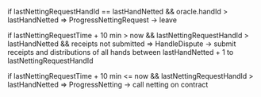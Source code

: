 

if lastNettingRequestHandId == lastHandNetted
	&& oracle.handId > lastHandNetted
		=> ProgressNettingRequest
 			-> leave

if lastNettingRequestTime + 10 min > now
	&& lastNettingRequestHandId > lastHandNetted
	&& receipts not submitted
		=> HandleDispute
    		-> submit receipts and distributions of all hands between
    			lastHandNetted + 1 to lastNettingRequestHandId

if lastNettingRequestTime + 10 min <= now
	&& lastNettingRequestHandId > lastHandNetted
		=> ProgressNetting
			-> call netting on contract